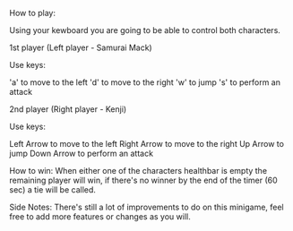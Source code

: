 How to play:

Using your kewboard you are going to be able to control both characters.

1st player (Left player - Samurai Mack)

Use keys:

'a' to move to the left
'd' to move to the right
'w' to jump
's' to perform an attack

2nd player (Right player - Kenji)

Use keys:

Left Arrow to move to the left
Right Arrow to move to the right
Up Arrow to jump
Down Arrow to perform an attack

How to win:
When either one of the characters healthbar is empty the remaining player will win, if there's no winner by the end of the timer (60 sec) a tie will be called.


Side Notes:
There's still a lot of improvements to do on this minigame, feel free to add more features or changes as you will. 
